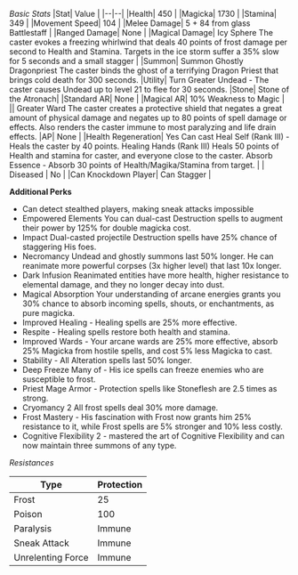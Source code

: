 
*Basic Stats*
|Stat| Value |
|--|--|
|Health| 450 |
|Magicka| 1730 |
|Stamina| 349 |
|Movement Speed| 104 |
|Melee Damage| 5 + 84 from glass Battlestaff |
|Ranged Damage| None  |
|Magical Damage| Icy Sphere The caster evokes a freezing whirlwind that deals 40 points of frost damage per second to Health and Stamina. Targets in the ice storm suffer a 35% slow for 5 seconds and a small stagger |
|Summon| Summon Ghostly Dragonpriest The caster binds the ghost of a terrifying Dragon Priest that brings cold death for 300 seconds.
|Utility| Turn Greater Undead - The caster causes Undead up to level 21  to flee for 30 seconds.
|Stone| Stone of the Atronach|
|Standard AR| None |
|Magical AR| 10% Weakness to Magic |
|| Greater Ward The caster creates a protective shield that negates a great amount of physical damage and negates up to 80 points of spell damage or effects. Also renders the caster immune to most paralyzing and life drain effects.
|AP| None |
|Health Regeneration| Yes Can cast  Heal Self (Rank III) - Heals the caster by 40 points. Healing Hands (Rank III) Heals 50 points of Health and stamina for caster, and everyone close to the caster. Absorb Essence - Absorb 30 points of Health/Magika/Stamina from target. |
| Diseased | No |
|Can Knockdown Player| Can Stagger |

**Additional Perks**
* Can detect stealthed players, making sneak attacks impossible
* Empowered Elements You can dual-cast Destruction spells to augment their power by 125% for double magicka cost.
* Impact Dual-casted projectile Destruction spells have 25% chance of staggering His foes. 
* Necromancy Undead and ghostly summons last 50% longer. He can reanimate more powerful corpses (3x higher level) that last 10x longer.
* Dark Infusion Reanimated entities have more health, higher resistance to elemental damage, and they no longer decay into dust.
* Magical Absorption Your understanding of arcane energies grants you 30% chance to absorb incoming spells, shouts, or enchantments, as pure magicka.
* Improved Healing - Healing spells are 25% more effective.
* Respite - Healing spells restore both health and stamina.
* Improved Wards - Your arcane wards are 25% more effective, absorb 25% Magicka from hostile spells, and cost 5% less Magicka to cast.
* Stability - All Alteration spells last 50% longer.
* Deep Freeze Many of - His ice spells can freeze enemies who are susceptible to frost.
* Priest Mage Armor - Protection spells like Stoneflesh are 2.5 times as strong.
* Cryomancy 2  All frost spells deal 30% more damage.
* Frost Mastery - His fascination with Frost now grants him 25% resistance to it, while Frost spells are 5% stronger and 10% less costly.
* Cognitive Flexibility 2 - mastered the art of Cognitive Flexibility and can now maintain three summons of any type.


 *Resistances*
 
|Type  | Protection |
|--|--|
|Frost  | 25 |  
|Poison  | 100 |  
|Paralysis  | Immune |  
|Sneak Attack | Immune| 
|Unrelenting Force| Immune |